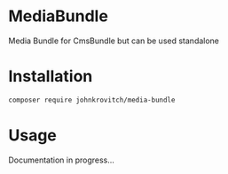 # MediaBundle
Media Bundle for CmsBundle but can be used standalone

# Installation

```bash
composer require johnkrovitch/media-bundle
```

# Usage

Documentation in progress...


